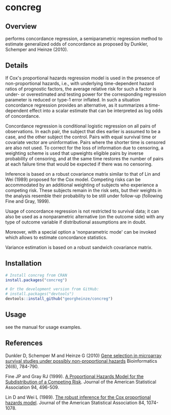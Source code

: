 # concreg

## Overview

performs concordance regression, a semiparametric regression method to estimate generalized odds of concordance as proposed by Dunkler, Schemper and Heinze (2010).

## Details

If Cox's proportional hazards regression model is used in the presence of non-proportional hazards, i.e., with underlying time-dependent hazard ratios of prognostic factors, the average relative risk for such a factor is under- or overestimated and testing power for the corresponding regression parameter is reduced or type-1 error inflated. In such a situation concordance regression provides an alternative, as it summarizes a time-dependent effect into a scalar estimate that can be interpreted as log odds of concordance.

Concordance regression is conditional logistic regression on all pairs of observations. In each pair, the subject that dies earlier is assumed to be a case, and the other subject the control. Pairs with equal survival time or covariate vector are uninformative. Pairs where the shorter time is censored are also not used. To correct for the loss of information due to censoring, a weighting scheme is used that upweights eligible pairs by inverse probability of censoring, and at the same time restores the number of pairs at each failure time that would be expected if there was no censoring.

Inference is based on a robust covariance matrix similar to that of Lin and Wei (1989) proposed for the Cox model. Competing risks can be accommodated by an additional weighting of subjects who experience a competing risk. These subjects remain in the risk sets, but their weights in the analysis resemble their probability to be still under follow-up (following Fine and Gray, 1999).

Usage of concordance regression is not restricted to survival data; it can also be used as a nonparametric alternative (on the outcome side) with any type of outcome variable if distributional assumptions are in doubt.

Moreover, with a special option a 'nonparametric mode' can be invoked which allows to estimate concordance statistics.

Variance estimation is based on a robust sandwich covariance matrix.

## Installation
```r
# Install concreg from CRAN
install.packages("concreg")

# Or the development version from GitHub:
# install.packages("devtools")
devtools::install_github("georgheinze/concreg")
```

## Usage

see the manual for usage examples.

## References

Dunkler D, Schemper M and Heinze G (2010) [Gene selection in microarray survival studies under possibly non-proportional hazards](https://dx.doi.org/10.1093/bioinformatics/btq035) Bioinformatics 26(6), 784-790.

Fine JP and Gray RJ (1999). [A Proportional Hazards Model for the Subdistribution of a Competing Risk](https://dx.doi.org/10.1080/01621459.1999.10474144). Journal of the American Statistical Association 94, 496-509.

Lin D and Wei L (1989). [The robust inference for the Cox proportional hazards model](https://dx.doi.org/10.1080/01621459.1989.10478874). Journal of the American Statistical Association 84, 1074-1078.
